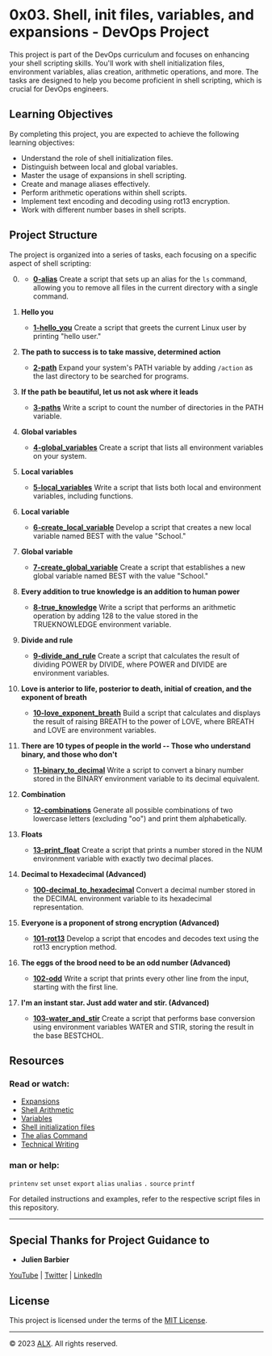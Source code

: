 # 0x03. Shell, init files, variables, and expansions - DevOps Project

This project is part of the DevOps curriculum and focuses on enhancing your shell scripting skills. You'll work with shell initialization files, environment variables, alias creation, arithmetic operations, and more. The tasks are designed to help you become proficient in shell scripting, which is crucial for DevOps engineers.

## Learning Objectives

By completing this project, you are expected to achieve the following learning objectives:

- Understand the role of shell initialization files.
- Distinguish between local and global variables.
- Master the usage of expansions in shell scripting.
- Create and manage aliases effectively.
- Perform arithmetic operations within shell scripts.
- Implement text encoding and decoding using rot13 encryption.
- Work with different number bases in shell scripts.

## Project Structure

The project is organized into a series of tasks, each focusing on a specific aspect of shell scripting:

0. **<o>**
    - **[0-alias](0-alias)** Create a script that sets up an alias for the `ls` command, allowing you to remove all files in the current directory with a single command.

1. **Hello you**
    - **[1-hello_you](1-hello_you)** Create a script that greets the current Linux user by printing "hello user."

2. **The path to success is to take massive, determined action**
    - **[2-path](2-path)** Expand your system's PATH variable by adding `/action` as the last directory to be searched for programs.

3. **If the path be beautiful, let us not ask where it leads**
    - **[3-paths](3-paths)** Write a script to count the number of directories in the PATH variable.

4. **Global variables**
    - **[4-global_variables](4-global_variables)** Create a script that lists all environment variables on your system.

5. **Local variables**
    - **[5-local_variables](5-local_variables)** Write a script that lists both local and environment variables, including functions.

6. **Local variable**
    - **[6-create_local_variable](6-create_local_variable)** Develop a script that creates a new local variable named BEST with the value "School."

7. **Global variable**
    - **[7-create_global_variable](7-create_global_variable)** Create a script that establishes a new global variable named BEST with the value "School."

8. **Every addition to true knowledge is an addition to human power**
    - **[8-true_knowledge](8-true_knowledge)** Write a script that performs an arithmetic operation by adding 128 to the value stored in the TRUEKNOWLEDGE environment variable.

9. **Divide and rule**
    - **[9-divide_and_rule](9-divide_and_rule)** Create a script that calculates the result of dividing POWER by DIVIDE, where POWER and DIVIDE are environment variables.

10. **Love is anterior to life, posterior to death, initial of creation, and the exponent of breath**
    - **[10-love_exponent_breath](10-love_exponent_breath)** Build a script that calculates and displays the result of raising BREATH to the power of LOVE, where BREATH and LOVE are environment variables.

11. **There are 10 types of people in the world -- Those who understand binary, and those who don't**
    - **[11-binary_to_decimal](11-binary_to_decimal)** Write a script to convert a binary number stored in the BINARY environment variable to its decimal equivalent.

12. **Combination**
    - **[12-combinations](12-combinations)** Generate all possible combinations of two lowercase letters (excluding "oo") and print them alphabetically.

13. **Floats**
    - **[13-print_float](13-print_float)** Create a script that prints a number stored in the NUM environment variable with exactly two decimal places.

14. **Decimal to Hexadecimal (Advanced)**
    - **[100-decimal_to_hexadecimal](100-decimal_to_hexadecimal)** Convert a decimal number stored in the DECIMAL environment variable to its hexadecimal representation.

15. **Everyone is a proponent of strong encryption (Advanced)**
    - **[101-rot13](101-rot13)** Develop a script that encodes and decodes text using the rot13 encryption method.

16. **The eggs of the brood need to be an odd number (Advanced)**
    - **[102-odd](102-odd)** Write a script that prints every other line from the input, starting with the first line.

17. **I'm an instant star. Just add water and stir. (Advanced)**
    - **[103-water_and_stir](103-water_and_stir)** Create a script that performs base conversion using environment variables WATER and STIR, storing the result in the base BESTCHOL.

## Resources

### Read or watch:

- [Expansions](http://linuxcommand.org/lc3_lts0080.php)
- [Shell Arithmetic](https://www.gnu.org/software/bash/manual/html_node/Shell-Arithmetic.html)
- [Variables](https://tldp.org/LDP/Bash-Beginners-Guide/html/sect_03_02.html)
- [Shell initialization files](https://tldp.org/LDP/Bash-Beginners-Guide/html/sect_03_01.html)
- [The alias Command](https://www.linfo.org/alias.html)
- [Technical Writing](https://s3.amazonaws.com/alx-intranet.hbtn.io/uploads/misc/2021/6/9112669886fd446a2aa3113c31319d1f468dc160.pdf?X-Amz-Algorithm=AWS4-HMAC-SHA256&X-Amz-Credential=AKIARDDGGGOUSBVO6H7D%2F20230922%2Fus-east-1%2Fs3%2Faws4_request&X-Amz-Date=20230922T154710Z&X-Amz-Expires=86400&X-Amz-SignedHeaders=host&X-Amz-Signature=76aa23cae692bbd0b21f78bb800c492bafd46a2893a93a7f0682710ea373e3ed)

### man or help:

`printenv`
`set`
`unset`
`export`
`alias`
`unalias`
`.`
`source`
`printf`

For detailed instructions and examples, refer to the respective script files in this repository.

---

## Special Thanks for Project Guidance to 

- **Julien Barbier**

[YouTube](https://www.youtube.com/@0xJulien) | [Twitter](https://twitter.com/julienbarbier42) | [LinkedIn](https://www.linkedin.com/in/julienbarbier/)

## License

This project is licensed under the terms of the [MIT License](https://www.alxafrica.com/terms-conditions-portal/).

---

© 2023 [ALX](https://www.alxafrica.com/). All rights reserved.
